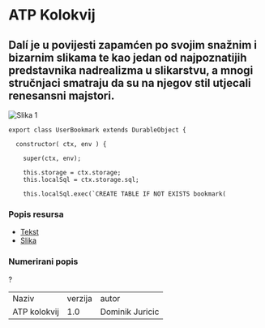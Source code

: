# ATP Kolokvij

## Dalí je u povijesti zapamćen po svojim snažnim i bizarnim slikama te kao jedan od najpoznatijih predstavnika nadrealizma u slikarstvu, a mnogi stručnjaci smatraju da su na njegov stil utjecali renesansni majstori.

![Slika 1](slike/slika.jpg)

```
export class UserBookmark extends DurableObject {

  constructor( ctx, env ) {
    
    super(ctx, env);
    
    this.storage = ctx.storage;
    this.localSql = ctx.storage.sql;

    this.localSql.exec(`CREATE TABLE IF NOT EXISTS bookmark(
```

### Popis resursa
- [Tekst](https://hr.wikipedia.org/wiki/Glavna_stranica)
- [Slika](https://www.pexels.com/photo/misty-mountain-framed-by-evergreen-trees-30283157/)

### Numerirani popis
?

| | | |
| - | - | - |
|Naziv|verzija|autor|
|ATP kolokvij|1.0|Dominik Juricic|
